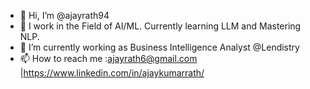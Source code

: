 - 👋 Hi, I’m @ajayrath94
- 👀 I work in the Field of AI/ML. Currently learning LLM and Mastering NLP.
- 🌱 I’m currently working as Business Intelligence Analyst @Lendistry
- 📫 How to reach me :ajayrath6@gmail.com |https://www.linkedin.com/in/ajaykumarrath/
  

<!---
ajayrath94/ajayrath94 is a ✨ special ✨ repository because its `README.md` (this file) appears on your GitHub profile.
You can click the Preview link to take a look at your changes.
--->
